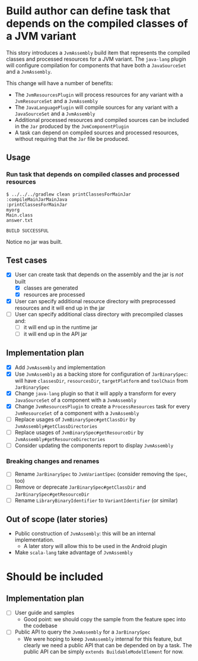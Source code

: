 # Build author can define task that depends on the compiled classes of a JVM variant

This story introduces a `JvmAssembly` build item that represents the compiled classes and processed resources for a JVM variant. The `java-lang` plugin will configure compilation for components that have both a `JavaSourceSet` and a `JvmAssembly`.

This change will have a number of benefits:
- The `JvmResourcesPlugin` will process resources for any variant with a `JvmResourceSet` and a `JvmAssembly`
- The `JavaLanguagePlugin` will compile sources for any variant with a `JavaSourceSet` and a `JvmAssembly`
- Additional processed resources and compiled sources can be included in the `Jar` produced by the `JvmComponentPlugin`
- A task can depend on compiled sources and processed resources, without requiring that the `Jar` file be produced.

## Usage

### Run task that depends on compiled classes and processed resources

    $ ../../../gradlew clean printClassesForMainJar
    :compileMainJarMainJava
    :printClassesForMainJar
    myorg
    Main.class
    answer.txt

    BUILD SUCCESSFUL

Notice no jar was built.

## Test cases

- [x] User can create task that depends on the assembly and the jar is *not* built
    - [x] classes are generated
    - [x] resources are processed
- [x] User can specify additional resource directory with preprocessed resources and it will end up in the jar
- [ ] User can specify additional class directory with precompiled classes and:
    - [ ] it will end up in the runtime jar
    - [ ] it will end up in the API jar

## Implementation plan

- [x] Add `JvmAssembly` and implementation
- [x] Use `JvmAssembly` as a backing store for configuration of `JarBinarySpec`: will have `classesDir`, `resourcesDir`, `targetPlatform` and `toolChain` from `JarBinarySpec`
- [x] Change `java-lang` plugin so that it will apply a transform for every `JavaSourceSet` of a component with a `JvmAssembly`
- [x] Change `JvmResourcesPlugin` to create a `ProcessResources` task for every `JvmResourceSet` of a component with a `JvmAssembly`
- [ ] Replace usages of `JvmBinarySpec#getClassDir` by `JvmAssembly#getClassDirectories`
- [ ] Replace usages of `JvmBinarySpec#getResourceDir` by `JvmAssembly#getResourceDirectories`
- [ ] Consider updating the components report to display `JvmAssembly`

### Breaking changes and renames

- [ ] Rename `JarBinarySpec` to `JvmVariantSpec` (consider removing the `Spec`, too)
- [ ] Remove or deprecate `JarBinarySpec#getClassDir` and `JarBinarySpec#getResourceDir`
- [ ] Rename `LibraryBinaryIdentifier` to `VariantIdentifier` (or similar)

## Out of scope (later stories)

- Public construction of `JvmAssembly`: this will be an internal implementation.
    - A later story will allow this to be used in the Android plugin
- Make `scala-lang` take advantage of `JvmAssembly`

# Should be included

## Implementation plan

- [ ] User guide and samples
    - Good point: we should copy the sample from the feature spec into the codebase
- [ ] Public API to query the `JvmAssembly` for a `JarBinarySpec`
    - We were hoping to keep `JvmAssembly` internal for this feature, but clearly we need a public API that can be
      depended on by a task. The public API can be simply `extends BuildableModelElement` for now.
